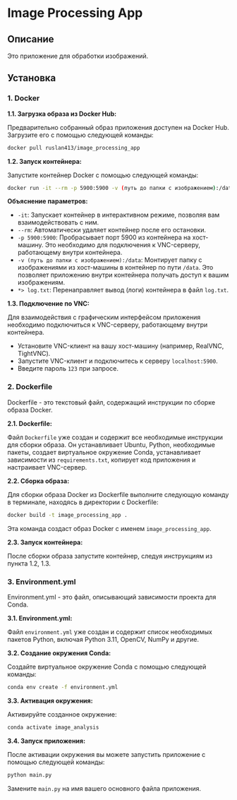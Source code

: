 # Image Processing App

## Описание

Это приложение для обработки изображений.

## Установка

### 1. Docker

**1.1. Загрузка образа из Docker Hub:**

Предварительно собранный образ приложения доступен на Docker Hub. Загрузите его с помощью следующей команды:

```bash
docker pull ruslan413/image_processing_app
```

**1.2. Запуск контейнера:**

Запустите контейнер Docker с помощью следующей команды:

```bash
docker run -it --rm -p 5900:5900 -v (путь до папки с изображением):/data  image_processing_app *> log.txt
```

**Объяснение параметров:**

* `-it`: Запускает контейнер в интерактивном режиме, позволяя вам взаимодействовать с ним.
* `--rm`: Автоматически удаляет контейнер после его остановки.
* `-p 5900:5900`: Пробрасывает порт 5900 из контейнера на хост-машину. Это необходимо для подключения к VNC-серверу, работающему внутри контейнера.
* `-v (путь до папки с изображением):/data`: Монтирует папку с изображениями из хост-машины в контейнер по пути `/data`. Это позволяет приложению внутри контейнера получать доступ к вашим изображениям.
* `*> log.txt`: Перенаправляет вывод (логи) контейнера в файл `log.txt`.

**1.3. Подключение по VNC:**

Для взаимодействия с графическим интерфейсом приложения необходимо подключиться к VNC-серверу, работающему внутри контейнера.

* Установите VNC-клиент на вашу хост-машину (например, RealVNC, TightVNC).
* Запустите VNC-клиент и подключитесь к серверу `localhost:5900`.
* Введите пароль `123` при запросе.

### 2. Dockerfile

Dockerfile - это текстовый файл, содержащий инструкции по сборке образа Docker. 

**2.1. Dockerfile:**

Файл `Dockerfile` уже создан и содержит все необходимые инструкции для сборки образа. Он устанавливает Ubuntu, Python, необходимые пакеты, создает виртуальное окружение Conda, устанавливает зависимости из `requirements.txt`, копирует код приложения и настраивает VNC-сервер.

**2.2. Сборка образа:**

Для сборки образа Docker из Dockerfile выполните следующую команду в терминале, находясь в директории с Dockerfile:

```bash
docker build -t image_processing_app .
```

Эта команда создаст образ Docker с именем `image_processing_app`.

**2.3. Запуск контейнера:**

После сборки образа запустите контейнер, следуя инструкциям из пункта 1.2, 1.3.

### 3. Environment.yml

Environment.yml - это файл, описывающий зависимости проекта для Conda.

**3.1. Environment.yml:**

Файл `environment.yml` уже создан и содержит список необходимых пакетов Python, включая Python 3.11, OpenCV, NumPy и другие.

**3.2. Создание окружения Conda:**

Создайте виртуальное окружение Conda с помощью следующей команды:

```bash
conda env create -f environment.yml
```

**3.3. Активация окружения:**

Активируйте созданное окружение:

```bash
conda activate image_analysis
```

**3.4. Запуск приложения:**

После активации окружения вы можете запустить приложение с помощью следующей команды:

```bash
python main.py
```

Замените `main.py` на имя вашего основного файла приложения.


